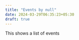 ```yaml
---
title: "Events by null"
date: 2024-03-29T06:35:23+05:30
draft: true
---
```


This shows a list of events

